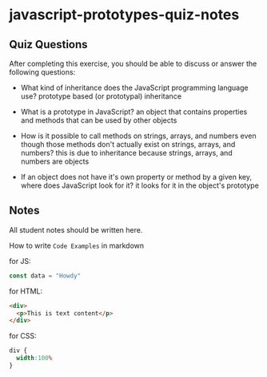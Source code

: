# javascript-prototypes-quiz-notes

## Quiz Questions

After completing this exercise, you should be able to discuss or answer the following questions:

- What kind of inheritance does the JavaScript programming language use?
prototype based (or prototypal) inheritance

- What is a prototype in JavaScript?
an object that contains properties and methods that can be used by other objects

- How is it possible to call methods on strings, arrays, and numbers even though those methods don't actually exist on strings, arrays, and numbers?
this is due to inheritance because strings, arrays, and numbers are objects

- If an object does not have it's own property or method by a given key, where does JavaScript look for it?
it looks for it in the object's prototype

## Notes

All student notes should be written here.


How to write `Code Examples` in markdown

for JS:
```javascript
const data = "Howdy"
```

for HTML:
```html
<div>
  <p>This is text content</p>
</div>
```

for CSS:
```css
div {
  width:100%
}
```
